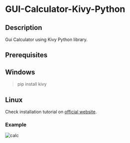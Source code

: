 
# GUI-Calculator-Kivy-Python

## Description
Gui Calculator using Kivy Python library.


## Prerequisites

## Windows

> pip install kivy


## Linux

Check installation tutorial on [official website](https://kivy.org/doc/stable/installation/installation-linux.html). 

### Example



![calc](https://user-images.githubusercontent.com/98342692/199326381-524caecf-919e-4a5f-90e0-8464dd266993.png)
